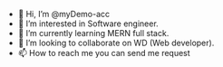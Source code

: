 - 👋 Hi, I’m @myDemo-acc
- 👀 I’m interested in Software engineer. 
- 🌱 I’m currently learning MERN full stack.
- 💞️ I’m looking to collaborate on WD (Web developer).
- 📫 How to reach me you can send me request

<!---
myDemo-acc/myDemo-acc is a ✨ special ✨ repository because its `README.md` (this file) appears on your GitHub profile.
You can click the Preview link to take a look at your changes.
--->
